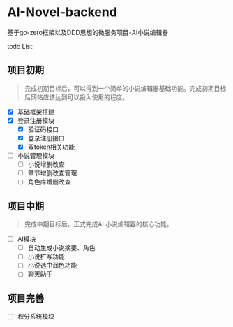# AI-Novel-backend
基于go-zero框架以及DDD思想的微服务项目-AI小说编辑器

todo List:

## 项目初期

> 完成初期目标后，可以得到一个简单的小说编辑器基础功能。完成初期目标后网站应该达到可以投入使用的程度。

- [x] 基础框架搭建
- [x] 登录注册模块
  - [x] 验证码接口
  - [x] 登录注册接口
  - [x] 双token相关功能
- [ ] 小说管理模块
  - [ ] 小说增删改查
  - [ ] 章节增删改查管理
  - [ ] 角色库增删改查

## 项目中期

>  完成中期目标后，正式完成AI 小说编辑器的核心功能。

- [ ] AI模块
  - [ ] 自动生成小说摘要、角色
  - [ ] 小说扩写功能
  - [ ] 小说选中润色功能
  - [ ] 聊天助手

## 项目完善

- [ ] 积分系统模块